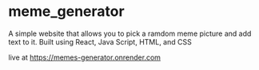 # meme_generator
A simple website that allows you to pick a ramdom meme picture and add text to it. 
Built using React, Java Script, HTML, and CSS

live at https://memes-generator.onrender.com
